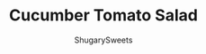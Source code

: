 ---
layout: ../../layouts/MarkdownPostLayout.astro
title: Cucumber Tomato Salad
author: ShugarySweets
pubDate: 2018-10-16
description: "Healthy and light, this fresh Cucumber Tomato Salad is a delicious summer side dish!"
image_url: https://www.shugarysweets.com/wp-content/uploads/2018/08/cucumber-tomato-salad-2.jpg
tags: ["Side Dishes","American"]
calories: 29
protein: 1
carbohydrates: 8
fats: 0
fiber: 2
ingredients: ["2 cucumbers, peeled and sliced","2 cups cherry tomatoes (and variety), cut in half","1/2 medium size white onion, sliced thin","1/2 cup fresh cilantro, chopped","2 limes, juiced","pinch of kosher salt"]
serves: 6
time: "10 minutes"
prepTime: "10 minutes"
instructions: ["In a large bowl combine the sliced cucumbers, tomatoes, and onion.","Add chopped cilantro and kosher salt. Squeeze juice of two limes over the top.","Stir and serve. Or cover and refrigerate until ready to serve. ENJOY!"]
nutrition: ["29 calories","8 grams carbohydrates","0 milligrams cholesterol","0 grams fat","2 grams fiber","1 grams protein","0 grams saturated fat","18 milligrams sodium","3 grams sugar","0 grams trans fat","0 grams unsaturated fat"]
---
